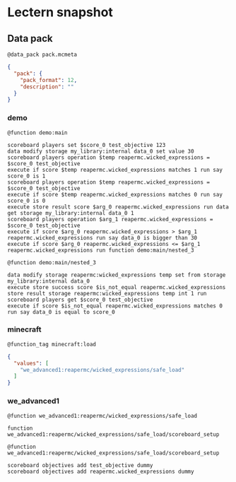 # Lectern snapshot

## Data pack

`@data_pack pack.mcmeta`

```json
{
  "pack": {
    "pack_format": 12,
    "description": ""
  }
}
```

### demo

`@function demo:main`

```mcfunction
scoreboard players set $score_0 test_objective 123
data modify storage my_library:internal data_0 set value 30
scoreboard players operation $temp reapermc.wicked_expressions = $score_0 test_objective
execute if score $temp reapermc.wicked_expressions matches 1 run say score_0 is 1
scoreboard players operation $temp reapermc.wicked_expressions = $score_0 test_objective
execute if score $temp reapermc.wicked_expressions matches 0 run say score_0 is 0
execute store result score $arg_0 reapermc.wicked_expressions run data get storage my_library:internal data_0 1
scoreboard players operation $arg_1 reapermc.wicked_expressions = $score_0 test_objective
execute if score $arg_0 reapermc.wicked_expressions > $arg_1 reapermc.wicked_expressions run say data_0 is bigger than 30
execute if score $arg_0 reapermc.wicked_expressions <= $arg_1 reapermc.wicked_expressions run function demo:main/nested_3
```

`@function demo:main/nested_3`

```mcfunction
data modify storage reapermc:wicked_expressions temp set from storage my_library:internal data_0
execute store success score $is_not_equal reapermc.wicked_expressions store result storage reapermc:wicked_expressions temp int 1 run scoreboard players get $score_0 test_objective
execute if score $is_not_equal reapermc.wicked_expressions matches 0 run say data_0 is equal to score_0
```

### minecraft

`@function_tag minecraft:load`

```json
{
  "values": [
    "we_advanced1:reapermc/wicked_expressions/safe_load"
  ]
}
```

### we_advanced1

`@function we_advanced1:reapermc/wicked_expressions/safe_load`

```mcfunction
function we_advanced1:reapermc/wicked_expressions/safe_load/scoreboard_setup
```

`@function we_advanced1:reapermc/wicked_expressions/safe_load/scoreboard_setup`

```mcfunction
scoreboard objectives add test_objective dummy
scoreboard objectives add reapermc.wicked_expressions dummy
```
